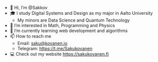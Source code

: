 - 👋 Hi, I’m @Sakkov
- 🎓 I study Digital Systems and Design as my major in Aalto University
   - My minors are Data Science and Quantum Technology
- 👀 I’m interested in Math, Programming and Physics 
- 🌱 I’m currently learning web development and algorithms
- 📫 How to reach me 
   - Email: saku@kovanen.io 
   - Telegram: https://t.me/Sakukovanen
- 💻 Check out my website https://sakukovanen.fi
